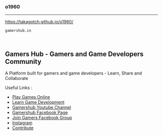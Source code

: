 ### o1960
---
https://takagotch.github.io/o1960/


```CNAME
gamershub.in
```

```LICENCE
```

```
```









## Gamers Hub - Gamers and Game Developers Community

A Platform built for gamers and game developers - Learn, Share and Collaborate

Useful Links :

- [Play Games Online](https://takagotch.github.io/page351/)
- [Learn Game Development](https://tkvtv.com)
- [Gamershub Youtube Channel](https://www.youtube.com/channel/UCk92dcyJL1kl_JLljc6LxJQ)
- [Gamershub Facebook Page](https://www.facebook.com/takagotch)
- [Join Gamers Facebook Group](https://www.facebook.com/tkgcci)
- [Instagram](https://instagram.com/takagotch)
- [Contribute](https://github.com/takagotch)

